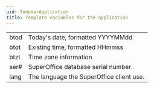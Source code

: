 ```yaml
---
uid: TempVarApplication
title: Template variables for the application
---
```


|       |                                          |
|-------|------------------------------------------|
| btod  | Today's date, formatted YYYYMMdd         |
| btot  | Existing time, formatted HHmmss          |
| btzt  | Time zone information                    |
| ser\# | SuperOffice database serial number.      |
| lang  | The language the SuperOffice client use. |
